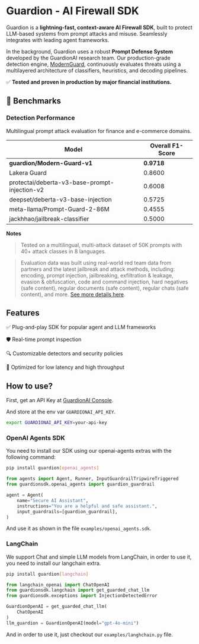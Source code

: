# Guardion - AI Firewall SDK

Guardion is a **lightning-fast, context-aware AI Firewall SDK**, built to protect LLM-based systems from prompt attacks and misuse. Seamlessly integrates with leading agent frameworks.

In the background, Guardion uses a robust **Prompt Defense System** developed by the GuardionAI research team. Our production-grade detection engine, [ModernGuard](https://docs.guardion.ai/modern-guard), continuously evaluates threats using a multilayered architecture of classifiers, heuristics, and decoding pipelines.

✅ **Tested and proven in production by major financial institutions.**  

## 🔬 Benchmarks

### Detection Performance
Multilingual prompt attack evaluation for finance and e-commerce domains.

| Model                                                  | Overall F1-Score |
|--------------------------------------------------------|------------------|
| **guardion/Modern-Guard-v1**                           | **0.9718**       |
| Lakera Guard                                            | 0.8600           |
| protectai/deberta-v3-base-prompt-injection-v2          | 0.6008           |
| deepset/deberta-v3-base-injection                      | 0.5725           |
| meta-llama/Prompt-Guard-2-86M                           | 0.4555           |
| jackhhao/jailbreak-classifier                          | 0.5000           |

**Notes**
> Tested on a multilingual, multi-attack dataset of 50K prompts with 40+ attack classes in 8 languages.

> Evaluation data was built using real-world red team data from partners and the latest jailbreak and attack methods, including: encoding, prompt injection, jailbreaking, exfiltration & leakage, evasion & obfuscation, code and command injection, hard negatives (safe content), regular documents (safe content), regular chats (safe content), and more. [See more details here](https://docs.guardion.ai/modern-guard).

## Features

✅ Plug-and-play SDK for popular agent and LLM frameworks

🛡️ Real-time prompt inspection

🔍 Customizable detectors and security policies

🚀 Optimized for low latency and high throughput

## How to use?

First, get an API Key at [GuardionAI Console](https://guardion.ai).

And store at the env var `GUARDIONAI_API_KEY`.

```bash
export GUARDIONAI_API_KEY=your-api-key
```

### OpenAI Agents SDK

You need to install our SDK using our openai-agents extras with the following command:

```bash
pip install guardion[openai_agents]
```

```python
from agents import Agent, Runner, InputGuardrailTripwireTriggered
from guardionsdk.openai_agents import guardion_guardrail

agent = Agent(
    name="Secure AI Assistant",
    instructions="You are a helpful and safe assistant.",
    input_guardrails=[guardion_guardrail],
)
```

And use it as shown in the file `examples/openai_agents.sdk`.

### LangChain

We support Chat and simple LLM models from LangChain, in order to use it, you need to install our langchain extra.

```bash
pip install guardion[langchain]
```
```python
from langchain_openai import ChatOpenAI
from guardionsdk.langchain import get_guarded_chat_llm
from guardionsdk.exceptions import InjectionDetectedError

GuardionOpenAI = get_guarded_chat_llm(
    ChatOpenAI
)
llm_guardion = GuardionOpenAI(model="gpt-4o-mini")
```

And in order to use it, just checkout our `examples/langhchain.py` file.
